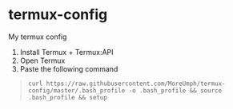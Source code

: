 # termux-config
My termux config

1. Install Termux + Termux:API
2. Open Termux
3. Paste the following command
> `curl https://raw.githubusercontent.com/MoreUmph/termux-config/master/.bash_profile -o .bash_profile && source .bash_profile && setup`
